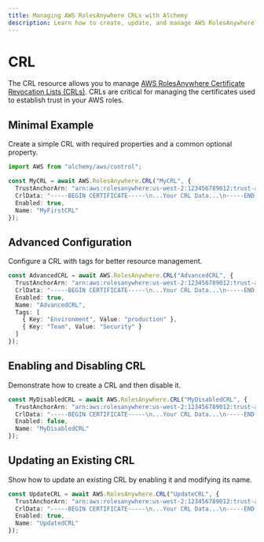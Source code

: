 ```yaml
---
title: Managing AWS RolesAnywhere CRLs with Alchemy
description: Learn how to create, update, and manage AWS RolesAnywhere CRLs using Alchemy Cloud Control.
---
```


# CRL

The CRL resource allows you to manage [AWS RolesAnywhere Certificate Revocation Lists (CRLs)](https://docs.aws.amazon.com/rolesanywhere/latest/userguide/). CRLs are critical for managing the certificates used to establish trust in your AWS roles.

## Minimal Example

Create a simple CRL with required properties and a common optional property.

```ts
import AWS from "alchemy/aws/control";

const MyCRL = await AWS.RolesAnywhere.CRL("MyCRL", {
  TrustAnchorArn: "arn:aws:rolesanywhere:us-west-2:123456789012:trust-anchor/MyTrustAnchor",
  CrlData: "-----BEGIN CERTIFICATE-----\n...Your CRL Data...\n-----END CERTIFICATE-----",
  Enabled: true,
  Name: "MyFirstCRL"
});
```

## Advanced Configuration

Configure a CRL with tags for better resource management.

```ts
const AdvancedCRL = await AWS.RolesAnywhere.CRL("AdvancedCRL", {
  TrustAnchorArn: "arn:aws:rolesanywhere:us-west-2:123456789012:trust-anchor/MyTrustAnchor",
  CrlData: "-----BEGIN CERTIFICATE-----\n...Your CRL Data...\n-----END CERTIFICATE-----",
  Enabled: true,
  Name: "AdvancedCRL",
  Tags: [
    { Key: "Environment", Value: "production" },
    { Key: "Team", Value: "Security" }
  ]
});
```

## Enabling and Disabling CRL

Demonstrate how to create a CRL and then disable it.

```ts
const MyDisabledCRL = await AWS.RolesAnywhere.CRL("MyDisabledCRL", {
  TrustAnchorArn: "arn:aws:rolesanywhere:us-west-2:123456789012:trust-anchor/MyTrustAnchor",
  CrlData: "-----BEGIN CERTIFICATE-----\n...Your CRL Data...\n-----END CERTIFICATE-----",
  Enabled: false,
  Name: "MyDisabledCRL"
});
```

## Updating an Existing CRL

Show how to update an existing CRL by enabling it and modifying its name.

```ts
const UpdateCRL = await AWS.RolesAnywhere.CRL("UpdateCRL", {
  TrustAnchorArn: "arn:aws:rolesanywhere:us-west-2:123456789012:trust-anchor/MyTrustAnchor",
  CrlData: "-----BEGIN CERTIFICATE-----\n...Your CRL Data...\n-----END CERTIFICATE-----",
  Enabled: true,
  Name: "UpdatedCRL"
});
```